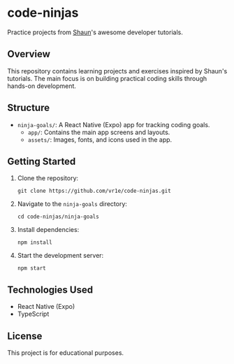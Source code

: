 # code-ninjas

Practice projects from [Shaun](https://github.com/iamshaunjp)'s awesome developer tutorials.

## Overview

This repository contains learning projects and exercises inspired by Shaun's tutorials. The main focus is on building practical coding skills through hands-on development.

## Structure

- `ninja-goals/`: A React Native (Expo) app for tracking coding goals.
  - `app/`: Contains the main app screens and layouts.
  - `assets/`: Images, fonts, and icons used in the app.

## Getting Started

1. Clone the repository:
   ```
   git clone https://github.com/vr1e/code-ninjas.git
   ```
2. Navigate to the `ninja-goals` directory:
   ```
   cd code-ninjas/ninja-goals
   ```
3. Install dependencies:
   ```
   npm install
   ```
4. Start the development server:
   ```
   npm start
   ```

## Technologies Used

- React Native (Expo)
- TypeScript

## License

This project is for educational purposes.

